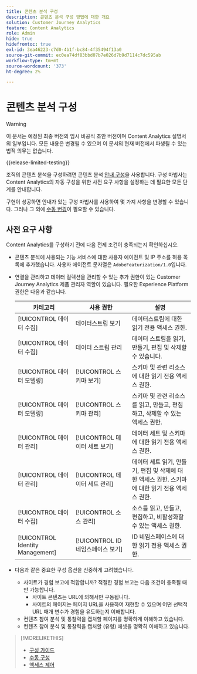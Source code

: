 ```yaml
---
title: 콘텐츠 분석 구성
description: 콘텐츠 분석 구성 방법에 대한 개요
solution: Customer Journey Analytics
feature: Content Analytics
role: Admin
hide: true
hidefromtoc: true
exl-id: 3ea46223-c7d0-4b1f-bc84-4f35494f13a0
source-git-commit: ec0ea74df83bbd07b7e026d7b9d7114c7dc595ab
workflow-type: tm+mt
source-wordcount: '373'
ht-degree: 2%

---
```


# 콘텐츠 분석 구성

>[!WARNING]
>
>이 문서는 예정된 최종 버전의 임시 비공식 초안 버전이며 Content Analytics 설명서의 일부입니다. 모든 내용은 변경될 수 있으며 이 문서의 현재 버전에서 파생될 수 있는 법적 의무는 없습니다.
>

{{release-limited-testing}}


조직의 콘텐츠 분석을 구성하려면 콘텐츠 분석 [안내 구성](guided.md)을 사용합니다. 구성 마법사는 Content Analytics의 자동 구성을 위한 사전 요구 사항을 설정하는 데 필요한 모든 단계를 안내합니다.

구현이 성공하면 안내가 있는 구성 마법사를 사용하여 몇 가지 사항을 변경할 수 있습니다. 그러나 그 외에 [수동 변경](manual.md)이 필요할 수 있습니다.

## 사전 요구 사항

Content Analytics를 구성하기 전에 다음 전제 조건이 충족되는지 확인하십시오.

* 콘텐츠 분석에 사용되는 기능 서비스에 대한 사용자 에이전트 및 IP 주소를 허용 목록에 추가했습니다. 사용자 에이전트 문자열은 `AdobeFeaturization/1.0`입니다.
* 연결을 관리하고 데이터 컬렉션을 관리할 수 있는 추가 권한이 있는 Customer Journey Analytics 제품 관리자 역할이 있습니다. 필요한 Experience Platform 권한은 다음과 같습니다.

  | 카테고리 | 사용 권한 | 설명 |
  |---|---|---|
  | [!UICONTROL 데이터 수집] | 데이터스트림 보기 | 데이터스트림에 대한 읽기 전용 액세스 권한. |
  | [!UICONTROL 데이터 수집] | 데이터 스트림 관리 | 데이터 스트림을 읽기, 만들기, 편집 및 삭제할 수 있습니다. |
  | [!UICONTROL 데이터 모델링] | [!UICONTROL 스키마 보기] | 스키마 및 관련 리소스에 대한 읽기 전용 액세스 권한. |
  | [!UICONTROL 데이터 모델링] | [!UICONTROL 스키마 관리] | 스키마 및 관련 리소스를 읽고, 만들고, 편집하고, 삭제할 수 있는 액세스 권한. |
  | [!UICONTROL 데이터 관리] | [!UICONTROL 데이터 세트 보기] | 데이터 세트 및 스키마에 대한 읽기 전용 액세스 권한. |
  | [!UICONTROL 데이터 관리] | [!UICONTROL 데이터 세트 관리] | 데이터 세트 읽기, 만들기, 편집 및 삭제에 대한 액세스 권한. 스키마에 대한 읽기 전용 액세스 권한. |
  | [!UICONTROL 데이터 수집] | [!UICONTROL 소스 관리] | 소스를 읽고, 만들고, 편집하고, 비활성화할 수 있는 액세스 권한. |
  | [!UICONTROL Identity Management] | [!UICONTROL ID 네임스페이스 보기] | ID 네임스페이스에 대한 읽기 전용 액세스 권한. |

* 다음과 같은 중요한 구성 옵션을 신중하게 고려했습니다.

   * 사이트가 경험 보고에 적합합니까? 적절한 경험 보고는 다음 조건이 충족될 때만 가능합니다.
      * 사이트 콘텐츠는 URL에 의해서만 구동됩니다.
      * 사이트의 페이지는 페이지 URL을 사용하여 재현할 수 있으며 어떤 선택적 URL 매개 변수가 경험을 유도하는지 이해합니다.
   * 컨텐츠 참여 분석 및 통찰력을 캡처할 페이지를 명확하게 이해하고 있습니다.
   * 컨텐츠 참여 분석 및 통찰력을 캡처할 (유형) 에셋을 명확히 이해하고 있습니다.


>[!MORELIKETHIS]
>
>* [구성 가이드](guided.md)
>* [수동 구성](manual.md)
>* [액세스 제어](/help/technotes/access-control.md)
>


